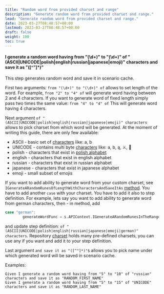 ```yaml
---
title: "Random word from provided charset and range"
description: "Generate random word from provided charset and range."
lead: "Generate random word from provided charset and range."
date: 2023-03-27T08:48:57+00:00
lastmod: 2023-03-27T08:48:57+00:00
draft: false
weight: 100
toc: true
---
```


#### I generate a random word having from "(\d+)" to "(\d+)" of "(ASCII|UNICODE|polish|english|russian|japanese|emoji)" characters and save it as "([^"]*)"
This step generates random word and save it in scenario cache.

First two arguments:
`from "(\d+)" to "(\d+)" of`
allows to set length of the word. For example,
`from "2" to "4" of`
will generate word having between 2 and 4 characters. If you want to generate word of fixed length simply pass two times the same value:
`from "4" to "4" of`
This will generate word having 4 characters.

Next argument `of "(ASCII|UNICODE|polish|english|russian|japanese|emoji)" characters` allows to pick charset from which word will be generated. At the moment of writing this guide, there are only few available:
* ASCII - basic set of [characters](https://www.w3schools.com/charsets/ref_html_ascii.asp) like: a, b
* UNICODE - contains multi byte [characters](https://en.wikipedia.org/wiki/List_of_Unicode_characters) like: a, b, ą, ⚔, 🐞
* polish - characters that exist in [polish alphabet](https://pl.wikipedia.org/wiki/Alfabet_polski)
* english - characters that exist in english alphabet
* russian - characters that exist in russian alphabet
* japanese - characters that exist in japanese alphabet
* emoji - small subset of emojis

If you want to add ability to generate word from your custom charset, see `IGenerateARandomRunesOfLengthWithCharactersAndSaveItAs` [method](https://github.com/pawelWritesCode/godog-http-api/blob/main/defs/scenario.go#L26).
You have to add another `case` with your charset. You have to add it also to step definition. 
For example, lets say you want to add ability to generate word from german characters, then - in method, add
```go
case "german":
		generateWordFunc = s.APIContext.IGenerateARandomRunesInTheRangeToAndSaveItAs("aAäÄ...")
```
and update step definition: `of "(ASCII|UNICODE|polish|english|russian|japanese|emoji|german)" characters`.
Repository [charset](https://github.com/pawelWritesCode/charset/blob/master/charset.go) holds many pre-defined charsets, you can use any if you want and add it to your step definition.

Last argument `and save it as "([^"]*)"$` allows you to pick name under which generated word will be saved in scenario cache.

Examples:
```gherkin
Given I generate a random word having from "5" to "10" of "russian" characters and save it as "RANDOM_FIRST_NAME"
Given I generate a random word having from "5" to "15" of "UNICODE" characters and save it as "RANDOM_LAST_NAME"
```